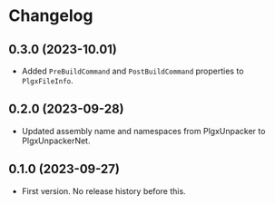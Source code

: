 ﻿# Changelog

## 0.3.0 (2023-10.01)

- Added `PreBuildCommand` and `PostBuildCommand` properties to `PlgxFileInfo`.

## 0.2.0 (2023-09-28)

- Updated assembly name and namespaces from PlgxUnpacker to PlgxUnpackerNet.

## 0.1.0 (2023-09-27)

- First version. No release history before this.
